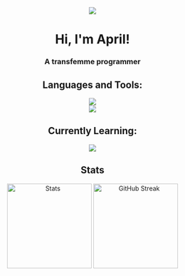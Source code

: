 <p align="center"> <img src="https://arithefirst.com/images/pfp-circle.png"> </p>
<h1 align="center">Hi, I'm April!</h1>
<h3 align="center">A transfemme programmer</h3>

<h2 align="center">Languages and Tools:</h2>
<p align="center">
  <img src="https://skillicons.dev/icons?i=arch,bootstrap,css,docker,git,go,html">
  <br>
  <img src="https://skillicons.dev/icons?i=javascript,jquery,neovim,nodejs,mongodb,python,vscodium">
</p>

<h2 align="center">Currently Learning:</h2>
<p align="center"><img src="https://skillicons.dev/icons?i=threejs,svelte,react,discordjs"></p>

<h2 align="center">Stats</h2>
<p align="center">
    <img src="https://github-readme-stats.vercel.app/api?username=arithefirst&show_icons=true&locale=en&theme=transparent&title_color=CDD6F4&text_color=CDD6F4&hide_border=true&icon_color=CBA6F7&hide_rank=true&bg_color=0D1117&card_width=320" height="190" alt="Stats" />
    <img src="https://github-readme-streak-stats.herokuapp.com?user=arithefirst&hide_border=true&background=0D1117&ring=CBA6F7&fire=CBA6F7&dates=CDD6F4&currStreakLabel=CBA6F7&currStreakNum=CBA6F7&sideNums=CBA6F7&sideLabels=CBA6F7&hide_total_contributions=true&hide_longest_streak=true&card_width=150" height="190" alt="GitHub Streak"/>
</p>
